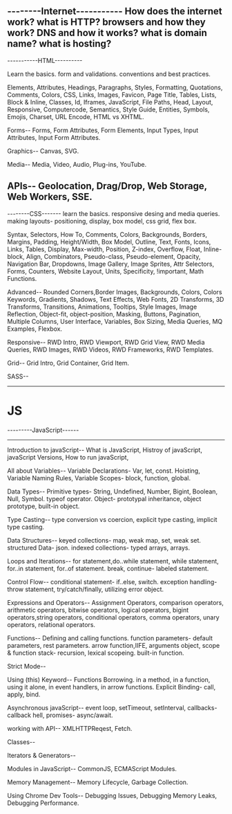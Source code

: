 --------Internet-----------
How does the internet work? what is HTTP? browsers and how they work?
DNS and how it works? what is domain name? what is hosting?
---------------------------


-----------HTML----------

Learn the basics. form and validations. conventions and best practices.

Elements, Attributes, Headings, Paragraphs, Styles, 
Formatting, Quotations, Comments, Colors, CSS, Links, Images, Favicon, 
Page Title, Tables, Lists, Block & Inline, Classes, Id, Iframes, JavaScript,
File Paths, Head, Layout, Responsive, Computercode, Semantics, Style Guide, 
Entities, Symbols, Emojis, Charset, URL Encode, HTML vs XHTML.

Forms--
Forms, Form Attributes, Form Elements, Input Types, Input Attributes, Input Form Attributes.

Graphics--
Canvas, SVG.

Media--
Media, Video, Audio, Plug-ins, YouTube.

APIs--
Geolocation, Drag/Drop, Web Storage, Web Workers, SSE.
-------------------------


--------CSS-------
learn the basics. responsive desing and media queries.
making layouts- positioning, display, box model, css grid, flex box.



Syntax, Selectors, How To, Comments, Colors, Backgrounds, Borders, Margins, Padding,
Height/Width, Box Model, Outline, Text, Fonts, Icons, Links, Tables, Display, Max-width, 
Position, Z-index, Overflow, Float, Inline-block, Align, Combinators, Pseudo-class,
Pseudo-element, Opacity, Navigation Bar, Dropdowns, Image Gallery, Image Sprites, 
Attr Selectors, Forms, Counters, Website Layout, Units, Specificity, !important, 
Math Functions.

Advanced--
Rounded Corners,Border Images, Backgrounds, Colors, Colors Keywords, Gradients, Shadows, 
Text Effects, Web Fonts, 2D Transforms, 3D Transforms, Transitions, Animations, Tooltips,
Style Images, Image Reflection, Object-fit, object-position, Masking, Buttons, Pagination,
Multiple Columns, User Interface, Variables, Box Sizing, Media Queries, MQ Examples, Flexbox.

Responsive--
RWD Intro, RWD Viewport, RWD Grid View, RWD Media Queries, RWD Images, RWD Videos, RWD Frameworks, RWD Templates.

Grid--
Grid Intro, Grid Container, Grid Item.

SASS--




------------------

# JS

---------JavaScript------
************************
Introduction to javaScript--
What is JavaScript,
Histroy of javaScript,
javaScript Versions,
How to run javaScript,

All about Variables--
Variable Declarations- Var, let, const.
Hoisting,
Variable Naming Rules,
Variable Scopes- block, function, global.

Data Types--
Primitive types- String, Undefined, Number, Bigint, Boolean, Null, Symbol.
typeof operator.
Object- prototypal inheritance, object prototype, built-in object. 

Type Casting--
type conversion vs coercion,
explicit type casting, implicit type casting.

Data Structures--
keyed collections- map, weak map, set, weak set.
structured Data- json.
indexed collections- typed arrays, arrays.

Loops and Iterations--
for statement,do..while statement, while statement, for..in statement, for..of statement.
break, continue- labeled statement.

Control Flow--
conditional statement- if..else, switch.
exception handling- throw statement, try/catch/finally, utilizing error object.


Expressions and Operators--
Assignment Operators, comparison operators, arithmetic operators, 
bitwise operators, logical operators, bigint operators,string operators, 
conditional operators, comma operators, unary operators, relational operators.

Functions--
Defining and calling functions.
function parameters- default parameters, rest parameters.
arrow function,IIFE, arguments object,
scope & function stack- recursion, lexical scopeing.
built-in function.


Strict Mode--


Using (this) Keyword--
Functions Borrowing.
in a method, in a function, using it alone, in event handlers, in arrow functions.
Explicit Binding- call, apply, bind.

Asynchronous javaScript--
event loop, setTimeout, setInterval, callbacks- callback hell, promises- async/await.

working with API--
XMLHTTPReqest, Fetch.

Classes--

Iterators & Generators--

Modules in JavaScript--
CommonJS, ECMAScript Modules.

Memory Management--
Memory Lifecycle, Garbage Collection.


Using Chrome Dev Tools--
Debugging Issues, Debugging Memory Leaks, Debugging Performance.

